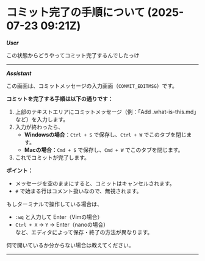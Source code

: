<!-- Generated by SpecStory -->

# コミット完了の手順について (2025-07-23 09:21Z)

_**User**_

この状態からどうやってコミット完了するんでしたっけ

---

_**Assistant**_

この画面は、コミットメッセージの入力画面（`COMMIT_EDITMSG`）です。

**コミットを完了する手順は以下の通りです：**

1. 上部のテキストエリアにコミットメッセージ（例：「Add .what-is-this.md」など）を入力します。
2. 入力が終わったら、  
   - **Windowsの場合**：`Ctrl + S` で保存し、`Ctrl + W` でこのタブを閉じます。  
   - **Macの場合**：`Cmd + S` で保存し、`Cmd + W` でこのタブを閉じます。
3. これでコミットが完了します。

**ポイント：**
- メッセージを空のままにすると、コミットはキャンセルされます。
- `#` で始まる行はコメント扱いなので、無視されます。

もしターミナルで操作している場合は、  
- `:wq` と入力して Enter（Vimの場合）  
- `Ctrl + X` → `Y` → Enter（nanoの場合）  
など、エディタによって保存・終了の方法が異なります。

何で開いているか分からない場合は教えてください。

---

